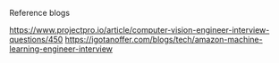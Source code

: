 Reference blogs

https://www.projectpro.io/article/computer-vision-engineer-interview-questions/450
https://igotanoffer.com/blogs/tech/amazon-machine-learning-engineer-interview
